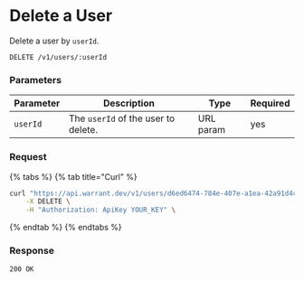 # Delete a User

Delete a user by `userId`.

```
DELETE /v1/users/:userId
```

### Parameters <a href="#parameters" id="parameters"></a>

| Parameter | Description                         | Type      | Required |
| --------- | ----------------------------------- | --------- | -------- |
| `userId`  | The `userId` of the user to delete. | URL param | yes      |

### Request <a href="#request" id="request"></a>

{% tabs %}
{% tab title="Curl" %}
```sh
curl "https://api.warrant.dev/v1/users/d6ed6474-784e-407e-a1ea-42a91d4c52b9" \
    -X DELETE \
    -H "Authorization: ApiKey YOUR_KEY" \
```
{% endtab %}
{% endtabs %}

### Response <a href="#response" id="response"></a>

```
200 OK
```
